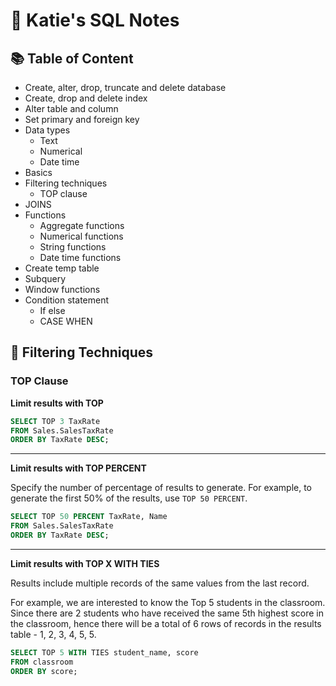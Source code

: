 # 📝 Katie's SQL Notes

## 📚 Table of Content
- Create, alter, drop, truncate and delete database 
- Create, drop and delete index
- Alter table and column
- Set primary and foreign key
- Data types
  - Text
  - Numerical
  - Date time
- Basics
- Filtering techniques
  - TOP clause
- JOINS
- Functions
  - Aggregate functions
  - Numerical functions
  - String functions
  - Date time functions
- Create temp table
- Subquery
- Window functions
- Condition statement
  - If else
  - CASE WHEN


## 📌 Filtering Techniques

### TOP Clause

**Limit results with TOP**
````sql
SELECT TOP 3 TaxRate
FROM Sales.SalesTaxRate
ORDER BY TaxRate DESC;
````
***

**Limit results with TOP PERCENT**

Specify the number of percentage of results to generate. For example, to generate the first 50% of the results, use `TOP 50 PERCENT`. 

````sql
SELECT TOP 50 PERCENT TaxRate, Name
FROM Sales.SalesTaxRate
ORDER BY TaxRate DESC;
````
***
**Limit results with TOP X WITH TIES**

Results include multiple records of the same values from the last record. 

For example, we are interested to know the Top 5 students in the classroom. Since there are 2 students who have received the same 5th highest score in the classroom, hence there will be a total of 6 rows of records in the results table - 1, 2, 3, 4, 5, 5.

````sql
SELECT TOP 5 WITH TIES student_name, score
FROM classroom
ORDER BY score;
````
